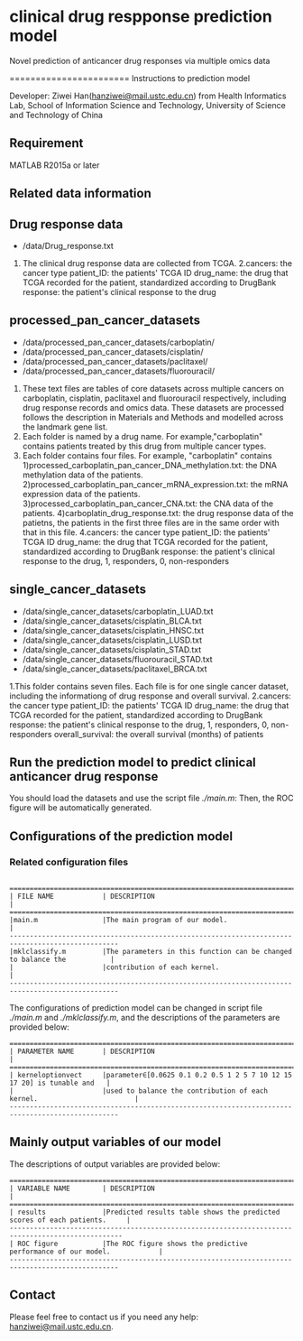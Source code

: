 # clinical drug respponse prediction model

Novel prediction of anticancer drug responses via multiple omics data

======================= Instructions to prediction model

Developer: Ziwei Han(hanziwei@mail.ustc.edu.cn) from Health Informatics Lab, School of Information Science and Technology, University of Science and Technology of China

## **Requirement**

MATLAB R2015a or later

## **Related data information** 
## Drug response data
- /data/Drug_response.txt

1. The clinical drug response data are collected from TCGA. 
2.cancers: the cancer type
patient_ID: the patients' TCGA ID
drug_name: the drug that TCGA recorded for the patient, standardized according to DrugBank
response: the patient's clinical response to the drug

## processed_pan_cancer_datasets 

- /data/processed_pan_cancer_datasets/carboplatin/
- /data/processed_pan_cancer_datasets/cisplatin/
- /data/processed_pan_cancer_datasets/paclitaxel/
- /data/processed_pan_cancer_datasets/fluorouracil/

1. These text files are tables of core datasets across multiple cancers on carboplatin, cisplatin, paclitaxel and fluorouracil respectively, including drug response records and omics data. These datasets are processed follows the description in Materials and Methods and modelled across the landmark gene list.
2. Each folder is named by a drug name.
For example,"carboplatin" contains patients treated by this drug from multiple cancer types. 
3. Each folder contains four files.
For example, "carboplatin" contains 
1)processed_carboplatin_pan_cancer_DNA_methylation.txt: the DNA methylation data of the patients.
2)processed_carboplatin_pan_cancer_mRNA_expression.txt: the mRNA expression data of the patients.
3)processed_carboplatin_pan_cancer_CNA.txt: the CNA data of the patients.
4)carboplatin_drug_response.txt: the drug response data of the patietns, the patients in the first three files are in the same order with that in this file.
4.cancers: the cancer type
patient_ID: the patients' TCGA ID
drug_name: the drug that TCGA recorded for the patient, standardized according to DrugBank
response: the patient's clinical response to the drug, 1, responders, 0, non-responders

## single_cancer_datasets
- /data/single_cancer_datasets/carboplatin_LUAD.txt
- /data/single_cancer_datasets/cisplatin_BLCA.txt
- /data/single_cancer_datasets/cisplatin_HNSC.txt
- /data/single_cancer_datasets/cisplatin_LUSD.txt
- /data/single_cancer_datasets/cisplatin_STAD.txt
- /data/single_cancer_datasets/fluorouracil_STAD.txt
- /data/single_cancer_datasets/paclitaxel_BRCA.txt

1.This folder contains seven files. Each file is for one single cancer dataset, including the informationg of drug response and overall survival.
2.cancers: the cancer type
patient_ID: the patients' TCGA ID
drug_name: the drug that TCGA recorded for the patient, standardized according to DrugBank
response: the patient's clinical response to the drug, 1, responders, 0, non-responders
overall_survival: the overall survival (months) of patients

## **Run the prediction model to predict clinical anticancer drug response**
You should load the datasets and use the script file _./main.m_:
Then, the ROC figure will be automatically generated.

## Configurations of the prediction model
### Related configuration files
     ================================================================================================
    | FILE NAME            | DESCRIPTION                                                            |
    =================================================================================================
    |main.m                |The main program of our model.                                          |
    -------------------------------------------------------------------------------------------------
    |mklclassify.m         |The parameters in this function can be changed to balance the           |
    |                      |contribution of each kernel.                                            |
    -------------------------------------------------------------------------------------------------
  
The configurations of prediction model can be changed in script file _./main.m_ and _./mklclassify.m_, and the descriptions of the parameters are provided below:

    =================================================================================================
    | PARAMETER NAME       | DESCRIPTION                                                            |
    =================================================================================================
    | kerneloptionvect     |parameter∈[0.0625 0.1 0.2 0.5 1 2 5 7 10 12 15 17 20] is tunable and   |
    |                      |used to balance the contribution of each kernel.                        |
    -------------------------------------------------------------------------------------------------

## **Mainly output variables of our model**
The descriptions of output variables are provided below:

    ==================================================================================================
    | VARIABLE NAME        | DESCRIPTION                                                             |
    ==================================================================================================
    | results              |Predicted results table shows the predicted scores of each patients.     |
    --------------------------------------------------------------------------------------------------
    | ROC figure           |The ROC figure shows the predictive performance of our model.            |
    -------------------------------------------------------------------------------------------------

## **Contact**
Please feel free to contact us if you need any help: hanziwei@mail.ustc.edu.cn.